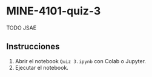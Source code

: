 # MINE-4101-quiz-3

TODO JSAE

## Instrucciones

1. Abrir el notebook `Quiz 3.ipynb` con Colab o Jupyter.
2. Ejecutar el notebook.
